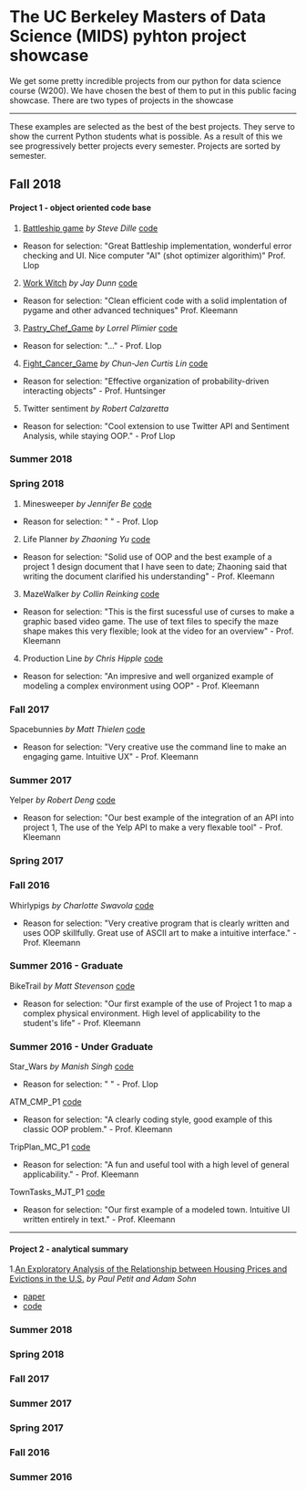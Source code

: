 # The UC Berkeley Masters of Data Science (MIDS) pyhton project showcase

We get some pretty incredible projects from our python for data science course (W200). We have chosen the best of them to put in this public facing showcase. There are two types of projects in the showcase

---

These examples are selected as the best of the best projects. They serve to show the current Python students what is possible. As a result of this we see progressively better projects every semester. Projects are sorted by semester.

## Fall 2018

#### Project 1 - object oriented code base

1. [Battleship game](https://ucb-info-python.github.io/BattleshipGame/.)
*by Steve Dille*
[code](https://github.com/UCB-INFO-PYTHON/BattleshipGame)

- Reason for selection: "Great Battleship implementation, wonderful error checking and UI.  Nice computer "AI" (shot optimizer algorithim)" Prof. Llop

2. [Work Witch](https://ucb-info-python.github.io/WorkWitch_JDunn/.)
*by Jay Dunn*
[code](https://github.com/UCB-INFO-PYTHON/WorkWitch_JDunn)

- Reason for selection: "Clean efficient code with a solid implentation of pygame and other advanced techniques" Prof. Kleemann

3. [Pastry_Chef_Game](https://ucb-info-python.github.io/Pastry_Chef_Game/.)
*by Lorrel Plimier*
[code](https://github.com/UCB-INFO-PYTHON/Fight_Cancer_Game)

- Reason for selection: "..." - Prof. Llop

4. [Fight_Cancer_Game](https://ucb-info-python.github.io/Fight_Cancer_Game/)
*by Chun-Jen Curtis Lin*
[code](https://github.com/UCB-INFO-PYTHON/Fight_Cancer_Game)

- Reason for selection: "Effective organization of probability-driven interacting objects" - Prof. Huntsinger

5. Twitter sentiment
*by Robert Calzaretta*

 - Reason for selection: "Cool extension to use Twitter API and Sentiment Analysis, while staying OOP." - Prof Llop 

### Summer 2018

### Spring 2018

1. Minesweeper
*by Jennifer Be*
[code](https://github.com/UCB-INFO-PYTHON/MIDS_python_showcase/project_1/past_examples/Minesweeper_Jennifer_Be)
- Reason for selection: " " - Prof. Llop

2. Life Planner
*by Zhaoning Yu*
[code](https://github.com/UCB-INFO-PYTHON/MIDS_python_showcase/project_1/past_examples/LifePlanner_ZhaoningYu)

- Reason for selection: "Solid use of OOP and the best example of a project 1 design document that I have seen to date; Zhaoning said that writing the document clarified his understanding" - Prof. Kleemann

3. MazeWalker
*by Collin Reinking*
[code](https://github.com/UCB-INFO-PYTHON/MIDS_python_showcase/project_1/past_examples/MazeWalker_CollinReinking)
- Reason for selection: "This is the first sucessful use of curses to make a graphic based video game. The use of text files to specify the maze shape makes this very flexible; look at the video for an overview" - Prof. Kleemann


4. Production Line
*by Chris Hipple*
[code](https://github.com/UCB-INFO-PYTHON/MIDS_python_showcase/project_1/past_examples/ProductionLine_C_Hipple)
 - Reason for selection: "An impresive and well organized example of modeling a complex environment using OOP" - Prof. Kleemann


### Fall 2017

Spacebunnies 
*by Matt Thielen* 
[code](https://github.com/UCB-INFO-PYTHON/MIDS_python_showcase/project_1/past_examples/SpaceBunnies_Mattthiel)
- Reason for selection: "Very creative use the command line to make an engaging game. Intuitive UX" - Prof. Kleemann

### Summer 2017


Yelper
*by Robert Deng*
[code](https://github.com/UCB-INFO-PYTHON/MIDS_python_showcase/project_1/past_examples/Yelper_RobertDeng)
- Reason for selection: "Our best example of the integration of an API into project 1, The use of the Yelp API to make a very flexable tool" - Prof. Kleemann

### Spring 2017

### Fall 2016

Whirlypigs
*by Charlotte Swavola*
[code](https://github.com/UCB-INFO-PYTHON/MIDS_python_showcase/tree/master/project_1/past_examples/Whirlypigs_CSSwavola)
- Reason for selection: "Very creative program that is clearly written and uses OOP skillfully. Great use of ASCII art to make a intuitive interface." - Prof. Kleemann

### Summer 2016 - Graduate

BikeTrail
*by Matt Stevenson*
[code](https://github.com/UCB-INFO-PYTHON/MIDS_python_showcase/project_1/past_examples/BikeTrail_MStevenson)
- Reason for selection: "Our first example of the use of Project 1 to map a complex physical environment. High level of applicability to the student's life" - Prof. Kleemann


### Summer 2016 - Under Graduate

Star_Wars 
*by Manish Singh*
[code](https://github.com/UCB-INFO-PYTHON/MIDS_python_showcase/project_1/past_examples/Star_Wars_Manish_Singh)
- Reason for selection: " " - Prof. Llop

ATM_CMP_P1
[code](https://github.com/UCB-INFO-PYTHON/MIDS_python_showcase/project_1/past_examples/ATM_CMP_P1)
- Reason for selection: "A clearly coding style, good example of this classic OOP problem." - Prof. Kleemann

TripPlan_MC_P1
[code](https://github.com/UCB-INFO-PYTHON/MIDS_python_showcase/project_1/past_examples/TripPlan_MC_P1)
- Reason for selection: "A fun and useful tool with a high level of general applicability." - Prof. Kleemann

TownTasks_MJT_P1
[code](https://github.com/UCB-INFO-PYTHON/MIDS_python_showcase/project_1/past_examples/TownTasks_MJT_P1)
- Reason for selection: "Our first example of a modeled town. Intuitive UI written entirely in text." - Prof. Kleemann

----
#### Project 2 - analytical summary

1.[An Exploratory Analysis of the Relationship
between Housing Prices and Evictions in the U.S.](
https://ucb-info-python.github.io/Project2PetitSohnREPO/.)
*by Paul Petit and Adam Sohn* 
- [paper](https://github.com/UCB-INFO-PYTHON/Project2PetitSohnREPO/blob/master/W200%20Fall18%20_%20Thursday%2C%204_00%20_%20Project%202%20_%20Petit%20Sohn.pdf)
- [code](https://github.com/UCB-INFO-PYTHON/Project2PetitSohnREPO)

### Summer 2018

### Spring 2018

### Fall 2017

### Summer 2017

### Spring 2017

### Fall 2016

### Summer 2016










